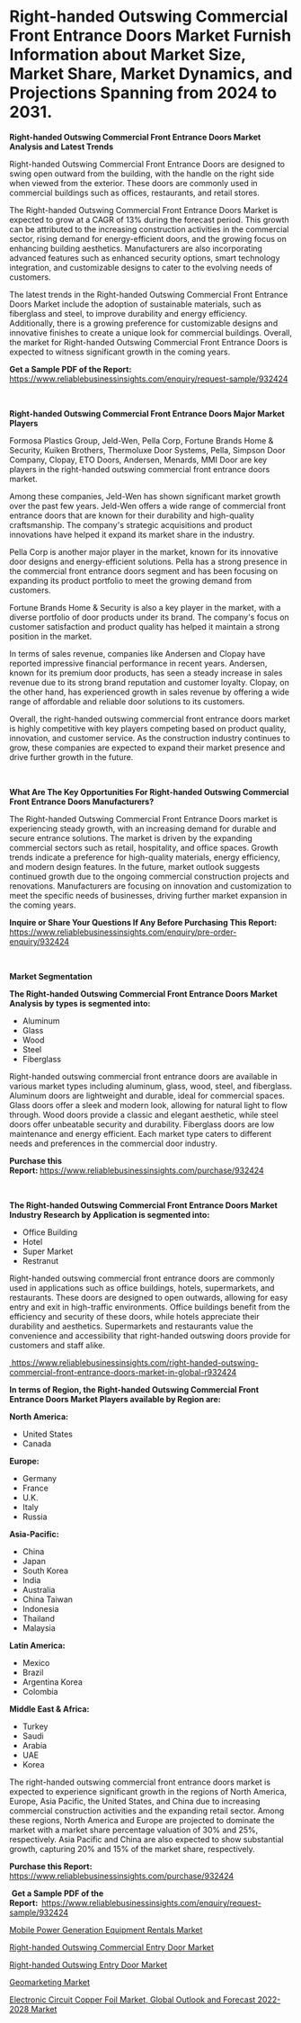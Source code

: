 <p><h1>Right-handed Outswing Commercial Front Entrance Doors Market Furnish Information about Market Size, Market Share, Market Dynamics, and Projections Spanning from 2024 to 2031.</h1></p><p><strong>Right-handed Outswing Commercial Front Entrance Doors Market Analysis and Latest Trends</strong></p>
<p><p>Right-handed Outswing Commercial Front Entrance Doors are designed to swing open outward from the building, with the handle on the right side when viewed from the exterior. These doors are commonly used in commercial buildings such as offices, restaurants, and retail stores.</p><p>The Right-handed Outswing Commercial Front Entrance Doors Market is expected to grow at a CAGR of 13% during the forecast period. This growth can be attributed to the increasing construction activities in the commercial sector, rising demand for energy-efficient doors, and the growing focus on enhancing building aesthetics. Manufacturers are also incorporating advanced features such as enhanced security options, smart technology integration, and customizable designs to cater to the evolving needs of customers.</p><p>The latest trends in the Right-handed Outswing Commercial Front Entrance Doors Market include the adoption of sustainable materials, such as fiberglass and steel, to improve durability and energy efficiency. Additionally, there is a growing preference for customizable designs and innovative finishes to create a unique look for commercial buildings. Overall, the market for Right-handed Outswing Commercial Front Entrance Doors is expected to witness significant growth in the coming years.</p></p>
<p><strong>Get a Sample PDF of the Report:&nbsp;</strong> <a href="https://www.reliablebusinessinsights.com/enquiry/request-sample/932424">https://www.reliablebusinessinsights.com/enquiry/request-sample/932424</a></p>
<p>&nbsp;</p>
<p><strong>Right-handed Outswing Commercial Front Entrance Doors Major Market Players</strong></p>
<p><p>Formosa Plastics Group, Jeld-Wen, Pella Corp, Fortune Brands Home & Security, Kuiken Brothers, Thermoluxe Door Systems, Pella, Simpson Door Company, Clopay, ETO Doors, Andersen, Menards, MMI Door are key players in the right-handed outswing commercial front entrance doors market.</p><p>Among these companies, Jeld-Wen has shown significant market growth over the past few years. Jeld-Wen offers a wide range of commercial front entrance doors that are known for their durability and high-quality craftsmanship. The company's strategic acquisitions and product innovations have helped it expand its market share in the industry.</p><p>Pella Corp is another major player in the market, known for its innovative door designs and energy-efficient solutions. Pella has a strong presence in the commercial front entrance doors segment and has been focusing on expanding its product portfolio to meet the growing demand from customers.</p><p>Fortune Brands Home & Security is also a key player in the market, with a diverse portfolio of door products under its brand. The company's focus on customer satisfaction and product quality has helped it maintain a strong position in the market.</p><p>In terms of sales revenue, companies like Andersen and Clopay have reported impressive financial performance in recent years. Andersen, known for its premium door products, has seen a steady increase in sales revenue due to its strong brand reputation and customer loyalty. Clopay, on the other hand, has experienced growth in sales revenue by offering a wide range of affordable and reliable door solutions to its customers.</p><p>Overall, the right-handed outswing commercial front entrance doors market is highly competitive with key players competing based on product quality, innovation, and customer service. As the construction industry continues to grow, these companies are expected to expand their market presence and drive further growth in the future.</p></p>
<p>&nbsp;</p>
<p><strong>What Are The Key Opportunities For Right-handed Outswing Commercial Front Entrance Doors Manufacturers?</strong></p>
<p><p>The Right-handed Outswing Commercial Front Entrance Doors market is experiencing steady growth, with an increasing demand for durable and secure entrance solutions. The market is driven by the expanding commercial sectors such as retail, hospitality, and office spaces. Growth trends indicate a preference for high-quality materials, energy efficiency, and modern design features. In the future, market outlook suggests continued growth due to the ongoing commercial construction projects and renovations. Manufacturers are focusing on innovation and customization to meet the specific needs of businesses, driving further market expansion in the coming years.</p></p>
<p><strong>Inquire or Share Your Questions If Any Before Purchasing This Report:</strong> <a href="https://www.reliablebusinessinsights.com/enquiry/pre-order-enquiry/932424">https://www.reliablebusinessinsights.com/enquiry/pre-order-enquiry/932424</a></p>
<p>&nbsp;</p>
<p><strong>Market Segmentation</strong></p>
<p><strong>The Right-handed Outswing Commercial Front Entrance Doors Market Analysis by types is segmented into:</strong></p>
<p><ul><li>Aluminum</li><li>Glass</li><li>Wood</li><li>Steel</li><li>Fiberglass</li></ul></p>
<p><p>Right-handed outswing commercial front entrance doors are available in various market types including aluminum, glass, wood, steel, and fiberglass. Aluminum doors are lightweight and durable, ideal for commercial spaces. Glass doors offer a sleek and modern look, allowing for natural light to flow through. Wood doors provide a classic and elegant aesthetic, while steel doors offer unbeatable security and durability. Fiberglass doors are low maintenance and energy efficient. Each market type caters to different needs and preferences in the commercial door industry.</p></p>
<p><strong>Purchase this Report:&nbsp;</strong><a href="https://www.reliablebusinessinsights.com/purchase/932424">https://www.reliablebusinessinsights.com/purchase/932424</a></p>
<p>&nbsp;</p>
<p><strong>The Right-handed Outswing Commercial Front Entrance Doors Market Industry Research by Application is segmented into:</strong></p>
<p><ul><li>Office Building</li><li>Hotel</li><li>Super Market</li><li>Restranut</li></ul></p>
<p><p>Right-handed outswing commercial front entrance doors are commonly used in applications such as office buildings, hotels, supermarkets, and restaurants. These doors are designed to open outwards, allowing for easy entry and exit in high-traffic environments. Office buildings benefit from the efficiency and security of these doors, while hotels appreciate their durability and aesthetics. Supermarkets and restaurants value the convenience and accessibility that right-handed outswing doors provide for customers and staff alike.</p></p>
<p><a href="https://www.reliablebusinessinsights.com/right-handed-outswing-commercial-front-entrance-doors-market-in-global-r932424">&nbsp;https://www.reliablebusinessinsights.com/right-handed-outswing-commercial-front-entrance-doors-market-in-global-r932424</a></p>
<p><strong>In terms of Region, the Right-handed Outswing Commercial Front Entrance Doors Market Players available by Region are:</strong></p>
<p>
    <p> <strong> North America: </strong>
        <ul>
            <li>United States</li>
            <li>Canada</li>
        </ul>
        </p> 
    <p> <strong> Europe: </strong>
        <ul>
            <li>Germany</li>
            <li>France</li>
            <li>U.K.</li>
            <li>Italy</li>
            <li>Russia</li>
        </ul>
        </p> 
    <p> <strong> Asia-Pacific: </strong>
        <ul>
            <li>China</li>
            <li>Japan</li>
            <li>South Korea</li>
            <li>India</li>
            <li>Australia</li>
            <li>China Taiwan</li>
            <li>Indonesia</li>
            <li>Thailand</li>
            <li>Malaysia</li>
        </ul>
        </p> 
    <p> <strong> Latin America: </strong>
        <ul>
            <li>Mexico</li>
            <li>Brazil</li>
            <li>Argentina Korea</li>
            <li>Colombia</li>
        </ul>
        </p> 
    <p> <strong> Middle East & Africa: </strong>
        <ul>
            <li>Turkey</li>
            <li>Saudi</li>
            <li>Arabia</li>
            <li>UAE</li>
            <li>Korea</li>
        </ul>
    </p>
    </p>
<p><p>The right-handed outswing commercial front entrance doors market is expected to experience significant growth in the regions of North America, Europe, Asia Pacific, the United States, and China due to increasing commercial construction activities and the expanding retail sector. Among these regions, North America and Europe are projected to dominate the market with a market share percentage valuation of 30% and 25%, respectively. Asia Pacific and China are also expected to show substantial growth, capturing 20% and 15% of the market share, respectively.</p></p>
<p><strong>Purchase this Report: </strong><a href="https://www.reliablebusinessinsights.com/purchase/932424">https://www.reliablebusinessinsights.com/purchase/932424</a></p>
<p>&nbsp;<strong>Get a Sample PDF of the Report:&nbsp;&nbsp;</strong><a href="https://www.reliablebusinessinsights.com/enquiry/request-sample/932424">https://www.reliablebusinessinsights.com/enquiry/request-sample/932424</a></p>
<p><strong></strong></p>
<p><p><a href="https://medium.com/@kirstencharriso/mobile-power-generation-equipment-rentals-industry-insights-report-analyzing-mobile-power-307d4010eadd">Mobile Power Generation Equipment Rentals Market</a></p><p><a href="https://github.com/kaiserrayhan25/Market-Research-Report-List-2/blob/main/right-handed-outswing-commercial-entry-door-market.md">Right-handed Outswing Commercial Entry Door Market</a></p><p><a href="https://github.com/juniordelafrance/Market-Research-Report-List-4/blob/main/right-handed-outswing-entry-door-market.md">Right-handed Outswing Entry Door Market</a></p><p><a href="https://medium.com/@caseyshhand587/global-geomarketing-industry-research-report-competitive-landscape-market-size-regional-status-74a629fb245d">Geomarketing Market</a></p><p><a href="https://issuu.com/reportprime-2/docs/electronic-circuit-copper-foil-mark_75160ada587003">Electronic Circuit Copper Foil Market, Global Outlook and Forecast 2022-2028 Market</a></p></p>